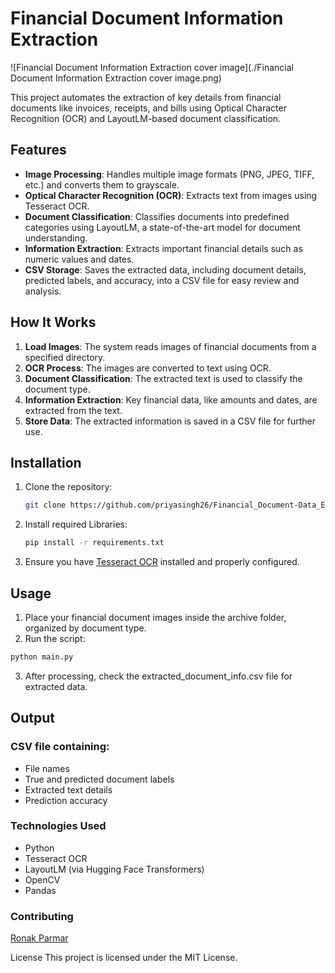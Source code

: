 # Financial Document Information Extraction

![Financial Document Information Extraction cover image](./Financial Document Information Extraction cover image.png)

This project automates the extraction of key details from financial documents like invoices, receipts, and bills using Optical Character Recognition (OCR) and LayoutLM-based document classification.

## Features

- **Image Processing**: Handles multiple image formats (PNG, JPEG, TIFF, etc.) and converts them to grayscale.
- **Optical Character Recognition (OCR)**: Extracts text from images using Tesseract OCR.
- **Document Classification**: Classifies documents into predefined categories using LayoutLM, a state-of-the-art model for document understanding.
- **Information Extraction**: Extracts important financial details such as numeric values and dates.
- **CSV Storage**: Saves the extracted data, including document details, predicted labels, and accuracy, into a CSV file for easy review and analysis.

## How It Works

1. **Load Images**: The system reads images of financial documents from a specified directory.
2. **OCR Process**: The images are converted to text using OCR.
3. **Document Classification**: The extracted text is used to classify the document type.
4. **Information Extraction**: Key financial data, like amounts and dates, are extracted from the text.
5. **Store Data**: The extracted information is saved in a CSV file for further use.

## Installation

1. Clone the repository:
   ```bash
   git clone https://github.com/priyasingh26/Financial_Document-Data_Extraction.git
2. Install required Libraries:
   ```bash
   pip install -r requirements.txt
3. Ensure you have [Tesseract OCR](https://tesseract-ocr.github.io/tessdoc/Downloads.html) installed and properly configured.

## Usage

1. Place your financial document images inside the archive folder, organized by document type.
2. Run the script:
  ```bash
  python main.py
  ```
3. After processing, check the extracted_document_info.csv file for extracted data.
   
## Output

### CSV file containing:
- File names
- True and predicted document labels
- Extracted text details
- Prediction accuracy

### Technologies Used
- Python
- Tesseract OCR
- LayoutLM (via Hugging Face Transformers)
- OpenCV
- Pandas

### Contributing
[Ronak Parmar](https://github.com/ronak-create)

License
This project is licensed under the MIT License.
